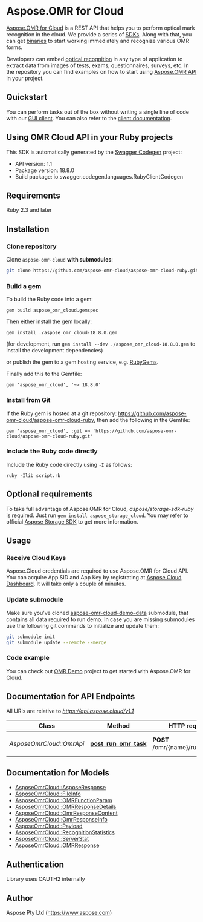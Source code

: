 # Aspose.OMR for Cloud

[Aspose.OMR for Cloud](https://products.aspose.cloud/omr/) is a REST API that helps you to perform optical mark recognition in the cloud. We provide a series of [SDKs](https://github.com/aspose-omr-cloud). Along with that, you can get [binaries](https://github.com/aspose-omr-cloud/aspose-omr-cloud-dotnet/releases) to start working immediately and recognize various OMR forms.

Developers can embed [optical recognition](https://en.wikipedia.org/wiki/Optical_mark_recognition) in any type of application to extract data from images of tests, exams, questionnaires, surveys, etc. In the repository you can find examples on how to start using [Aspose.OMR API](https://docs.aspose.cloud/omr/omr-api-specification/) in your project.

## Quickstart

You can perform tasks out of the box without writing a single line of code with our [GUI client](https://github.com/aspose-omr-cloud/aspose-omr-cloud-dotnet/releases). You can also refer to the [client documentation](https://docs.aspose.cloud/omr/aspose-omr-client-application/).

## Using OMR Cloud API in your Ruby projects

This SDK is automatically generated by the [Swagger Codegen](https://github.com/swagger-api/swagger-codegen) project:

- API version: 1.1
- Package version: 18.8.0
- Build package: io.swagger.codegen.languages.RubyClientCodegen

## Requirements
Ruby 2.3 and later

## Installation



### Clone repository

Clone `aspose-omr-cloud` **with submodules**:
```sh
git clone https://github.com/aspose-omr-cloud/aspose-omr-cloud-ruby.git --recurse-submodules
```


### Build a gem

To build the Ruby code into a gem:

```shell
gem build aspose_omr_cloud.gemspec
```

Then either install the gem locally:

```shell
gem install ./aspose_omr_cloud-18.8.0.gem
```
(for development, run `gem install --dev ./aspose_omr_cloud-18.8.0.gem` to install the development dependencies)

or publish the gem to a gem hosting service, e.g. [RubyGems](https://rubygems.org/).

Finally add this to the Gemfile:

    gem 'aspose_omr_cloud', '~> 18.8.0'

### Install from Git

If the Ruby gem is hosted at a git repository: https://github.com/aspose-omr-cloud/aspose-omr-cloud-ruby, then add the following in the Gemfile:

    gem 'aspose_omr_cloud', :git => 'https://github.com/aspose-omr-cloud/aspose-omr-cloud-ruby.git'

### Include the Ruby code directly

Include the Ruby code directly using `-I` as follows:

```shell
ruby -Ilib script.rb
```

## Optional requirements

To take full advantage of Aspose.OMR for Cloud, _aspose/storage-sdk-ruby_ is required. Just run `gem install aspose_storage_cloud`. You may refer to official [Aspose Storage SDK](https://github.com/aspose-storage-cloud/aspose-storage-cloud-ruby) to get more information.

## Usage

### Receive Cloud Keys
Aspose.Cloud credentials are required to use Aspose.OMR for Cloud API. You can acquire App SID and App Key by registrating at [Aspose Cloud Dashboard](https://dashboard.aspose.cloud). It will take only a couple of minutes.



### Update submodule 
Make sure you've cloned [aspose-omr-cloud-demo-data](https://github.com/aspose-omr-cloud/aspose-omr-cloud-demo-data) submodule, that contains all data required to run demo.
In case you are missing submodules use the following git commands to initialize and update them:
```sh
git submodule init
git submodule update --remote --merge
```


### Code example
You can check out [OMR Demo](demo) project to get started with Aspose.OMR for Cloud.

## Documentation for API Endpoints

All URIs are relative to *https://api.aspose.cloud/v1.1*

Class | Method | HTTP request | Description
------------ | ------------- | ------------- | -------------
*AsposeOmrCloud::OmrApi* | [**post_run_omr_task**](docs/OmrApi.md#post_run_omr_task) | **POST** /omr/{name}/runOmrTask | Run specific OMR task


## Documentation for Models

 - [AsposeOmrCloud::AsposeResponse](docs/AsposeResponse.md)
 - [AsposeOmrCloud::FileInfo](docs/FileInfo.md)
 - [AsposeOmrCloud::OMRFunctionParam](docs/OMRFunctionParam.md)
 - [AsposeOmrCloud::OMRResponseDetails](docs/OMRResponseDetails.md)
 - [AsposeOmrCloud::OmrResponseContent](docs/OmrResponseContent.md)
 - [AsposeOmrCloud::OmrResponseInfo](docs/OmrResponseInfo.md)
 - [AsposeOmrCloud::Payload](docs/Payload.md)
 - [AsposeOmrCloud::RecognitionStatistics](docs/RecognitionStatistics.md)
 - [AsposeOmrCloud::ServerStat](docs/ServerStat.md)
 - [AsposeOmrCloud::OMRResponse](docs/OMRResponse.md)


## Authentication

Library uses OAUTH2 internally

## Author

Aspose Pty Ltd (https://www.aspose.com)
